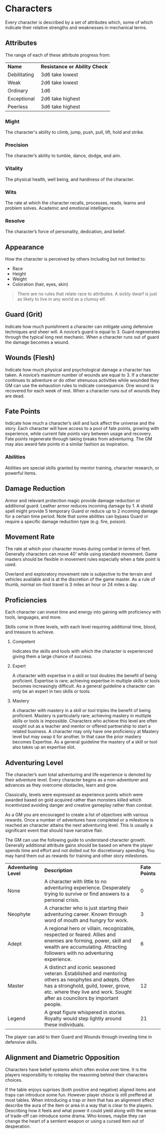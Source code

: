 # Characters

Every character is described by a set of attributes which, some of which indicate their relative strengths and weaknesses in mechanical terms.


## Attributes

The range of each of these attribute progress from:

|               |                                 |
| ------------- | ------------------------------- |
| **Name**      | **Resistance or Ability Check** |
| Debilitating  | 3d6 take lowest                 |
| Weak          | 2d6 take lowest                 |
| Ordinary      | 1d6                             |
| Exceptional   | 2d6 take highest                |
| Peerless      | 3d6 take highest                |


### Might

The character's ability to climb, jump, push, pull, lift, hold and strike.


### Precision

The character’s ability to tumble, dance, dodge, and aim.


### Vitality

The physical health, well being, and hardiness of the character.


### Wits

The rate at which the character recalls, processes, reads, learns and problem solves. Academic and emotional intelligence.


### Resolve

The character’s force of personality, dedication, and belief.


## Appearance

How the character is perceived by others including but not limited to:

- Race
- Height
- Weight
- Coloration (hair, eyes, skin)

> There are no rules that relate race to attributes. A sickly dwarf is just as likely to live in any world as a clumsy elf.

## Guard (Grit)

Indicate how much punishment a character can mitigate using defensive techniques and sheer will. A novice’s guard is equal to 3. Guard regenerates through the typical long rest mechanic. When a character runs out of guard the damage becomes a wound.


## Wounds (Flesh)

Indicate how much physical and psychological damage a character has taken. A novice’s maximum number of wounds are equal to 3. If a character continues to adventure or do other strenuous activities while wounded they GM can use the exhaustion rules to indicate consequence. One wound is recovered for each week of rest. When a character runs out of wounds they are dead.


## Fate Points

Indicate how much a character’s skill and luck affect the universe and the story. Each character will have access to a pool of fate points, growing with experience, while current fate points vary between usage and recovery. Fate points regenerate through taking breaks from adventuring. The GM may also award fate points in a similar fashion as inspiration.

### Abilities

Abilities are special skills granted by mentor training, character research, or powerful items.


## Damage Reduction

Armor and relevant protection magic provide damage reduction or additional guard. Leather armor reduces incoming damage by 1. A shield spell might provide 5 temporary Guard or reduce up to 2 incoming damage for a certain time period. Note that some abilities can bypass Guard or require a specific damage reduction type (e.g. fire, poison).


## Movement Rate

The rate at which your character moves during combat in terms of feet. Generally characters can move 40’ while using standard movement. Game masters should be flexible in movement rules especially when a fate point is used.

Overland and exploratory movement rate is subjective to the terrain and vehicles available and is at the discretion of the game master. As a rule of thumb, normal on-foot travel is 3 miles an hour or 24 miles a day.

## Proficiencies

Each character can invest time and energy into gaining with proficiency with tools, languages, and more.

Skills come in three levels, with each level requiring additional time, blood, and treasure to achieve.

1) Competent

    Indicates the skills and tools with which the character is experienced giving them a large chance of success.

2) Expert

    A character with expertise in a skill or tool doubles the benefit of being proficient. Expertise is rare; achieving expertise in multiple skills or tools becomes increasingly difficult. As a general guideline a character can only be an expert in two skills or tools.

3) Mastery

    A character with mastery in a skill or tool triples the benefit of being proficient. Mastery is particularly rare; achieving mastery in multiple skills or tools is impossible. Characters who achieve this level are often sought out as a teacher and mentor or offered partnership to start a related business. A character may only have one proficiency at Mastery level but may swap it for another. In that case the prior mastery becomes Expertise. As a general guideline the mastery of a skill or tool also takes up an expertise slot.


## Adventuring Level

The character’s sum total adventuring and life experience is denoted by their adventure level. Every character begins as a non-adventurer and advances as they overcome obstacles, learn and grow.

Classically, levels were expressed as experience points which were awarded based on gold acquired rather than monsters killed which incentivized avoiding danger and creative gameplay rather than combat. 

As a GM you are encouraged to create a list of objectives with various rewards. Once a number of adventures have completed or a milestone is reached an character attains the next adventuring level. This is usually a significant event that should have narrative flair.

The GM can use the following guide to understand character growth. Generally additional attribute gains should be based on where the player spends time and effort and not dolled out for discretionary spending. You may hand them out as rewards for training and other story milestones.

|                       |                                                                                                                                                                                                                               |                  |
| --------------------- | ----------------------------------------------------------------------------------------------------------------------------------------------------------------------------------------------------------------------------- | ---------------- |
| **Adventuring Level** | **Description**                                                                                                                                                                                                               | **Fate Points**  |
| None                  | A character with little to no adventuring experience. Desperately trying to survive or find answers to a personal crisis.                                                                                                     | 0                |
| Neophyte              | A character who is just starting their adventuring career. Known through word of mouth and hungry for work.                                                                                                                   | 3                |
| Adept                 | A regional hero or villain, recognizable, respected or feared. Allies and enemies are forming, power, skill and wealth are accumulating. Attracting followers with no adventuring experience.                                 | 6                |
| Master                | A distinct and iconic seasoned veteran. Established and mentoring others as neophytes and adepts. Often has a stronghold, guild, tower, grove, etc. where they live and work. Sought after as councilors by important people. | 12               |
| Legend                | A great figure whispered in stories. Royalty would step lightly around these individuals.                                                                                                                                     | 21               |

The player can add to their Guard and Wounds through investing time in defensive skills.

## Alignment and Diametric Opposition

Characters have belief systems which often evolve over time. It is the players responsiblity to roleplay the reasoning behind their characters choices. 

If the table enjoys suprises (both positive and negative) aligned items and traps can introduce some fun. However player choice is still preffered at most tables. When introducing a trap or item that has an alignment effect describe the aura of the item or area in a way that is clear to the players. Describing how it feels and what power it could yield along with the sense of trade-off can introduce some drama. Who knows, maybe they can change the heart of a sentient weapon or using a cursed item out of desperation. 

